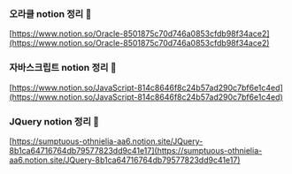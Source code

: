 ### 오라클 notion 정리 🍄
[https://www.notion.so/Oracle-8501875c70d746a0853cfdb98f34ace2](https://www.notion.so/Oracle-8501875c70d746a0853cfdb98f34ace2)

### 자바스크립트 notion 정리 🍊
[https://www.notion.so/JavaScript-814c8646f8c24b57ad290c7bf6e1c4ed](https://www.notion.so/JavaScript-814c8646f8c24b57ad290c7bf6e1c4ed)

### JQuery notion 정리 🔸
[https://sumptuous-othnielia-aa6.notion.site/JQuery-8b1ca64716764db79577823dd9c41e17](https://sumptuous-othnielia-aa6.notion.site/JQuery-8b1ca64716764db79577823dd9c41e17)
